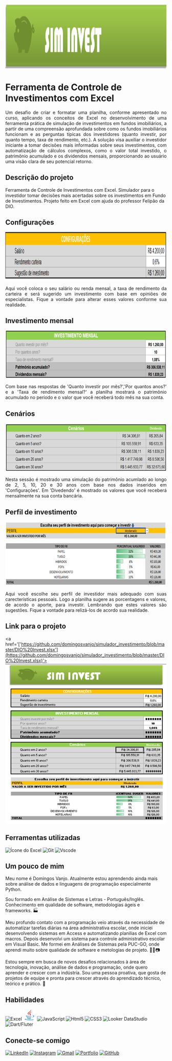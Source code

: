 <img width='100%' height="200px" src="images\tela_inicial.png" alt='imagem inicial do simulador de investimentos' title="Simulador de investimentos">

# Ferramenta de Controle de Investimentos com Excel
<p align="justify">Um desafio de criar e formatar uma planilha, conforme apresentado no curso, aplicando os conceitos de Excel no desenvolvimento de uma ferramenta prática de simulação de investimentos em fundos imobiliários, a partir de uma compreensão aprofundada sobre como os fundos imobiliários funcionam e as perguntas típicas dos investidores (quanto investir, por quanto tempo, taxa de rendimento, etc.). A solução visa auxiliar o investidor iniciante a tomar decisões mais informadas sobre seus investimentos, com automatização de cálculos complexos, como o valor total investido, o patrimônio acumulado e os dividendos mensais, proporcionando ao usuário uma visão clara de seu potencial retorno.</p>

## Descrição do projeto
Ferramenta de Controle de Investimentos com Excel. Simulador para o investidor tomar decisões mais acertadas sobre os investimentos em Fundo de Investimentos. Projeto feito em Excel com ajuda do professor Felipão da DIO.

## Configurações
<img width='100%' height='150px' src='images\tela_config.png' alt='imagem de configurações' title='Configurações'>
<p align='justify'>Aqui você coloca o seu salário ou renda mensal, a taxa de rendimento da carteira e será sugerido um investimento com base em opiniões de especialistas. Fique a vontade para alterar esses valores conforme sua realidade.</p>

## Investimento mensal
<img width='100%' height='150px' src='images\Tela_invest.png' alt='imagem investimento mensal' title='Investimento mensal'>
<p align='justify'>Com base nas respostas de 'Quanto investir por mês?','Por quantos anos?' e a 'Taxa de rendimento mensal?' a planilha mostrará o patrimônio acumulado no período e o valor que você receberá todo mês na sua conta.</p>

## Cenários
<img width='100%' height='150px' src='images\Tela_cenarios.png' alt='imagem cenários' title='Cenários'>
<p align='justify'>Nesta sessão é mostrado uma simulação do patrimônio acumlado ao longo de 2, 5, 10, 20 e 30 anos com base nos dados inseridos em 'Configurações'. Em 'Divedendo' é mostrado os valores que você receberá mensalmente na sua conta bancária.</p>

## Perfil de investimento
<img width='100%' height='200px' src='images\tela_perfil.png' alt='imagem perfil de investimento' title='Perfil de investimento'>
<p align='justify'>Aqui você escolhe seu perfil de investidor mais adequado com suas carecterísticas pessoais. Logo a planilha sugere as porcentagens e valores, de acordo o aporte, para investir. Lembrando que estes valores são sugestões. Fique a vontade para relizá-los de acordo sua realidade.

## Link para o projeto
<a href='['https://github.com/domingosvanjo/simulador_investimento/blob/master/DIO%20Invest.xlsx'](https://github.com/domingosvanjo/simulador_investimento/blob/master/DIO%20Invest.xlsx)'><img width='100%' height='500px' src='images\tela_completa.png' alt='imagem da planilha completa' title='Clique aqui para acessar a planilha'> </a>

## Ferramentas utilizadas
<img src="https://www.kaptiva.ca/wp-content/uploads/2019/06/formation-excel.png" alt="Ícone do Excel" title="Excel" height="30" width="35"/> ![Git](https://img.shields.io/badge/GIT-100000?style=for-the-badge&logo=git&logoColor=yellow) 	![Vscode](https://img.shields.io/badge/Vscode-007ACC?style=for-the-badge&logo=visual-studio-code&logoColor=white)

## Um pouco de mim
Meu nome é Domingos Vanjo. Atualmente estou aprendendo ainda mais sobre análise de dados e linguagens de programação especialmente Python.

Sou formado em Análise de Sistemas e Letras - Português/Inglês. Conhecimento em qualidade de software, metodologias ágeis e frameworks. 🏭

Meu profundo contato com a programação veio através da necessidade de automatizar tarefas diárias na área administrativa escolar, onde iniciei desenvolvendo sistemas em Access e automatizando planilias de Excel com macros. Depois desenvolvi um sistema para controle administrativo escolar em Visual Basic. Me formei em Análises de Sistemas pela PUC-GO, onde aprendi muito sobre qualidade de software e metologias de projeto. 🔬🔎📷

Estou sempre em busca de novos desafios relacionados à área de tecnologia, inovação, análise de dados e programação, onde quero aprender e crescer com a indústria. Sou uma pessoa proativa, que gosta de projetos de equipe e pronta para crescer através do aprendizado técnico, teórico e prático. 🎯


## Habilidades

 <img src="https://www.kaptiva.ca/wp-content/uploads/2019/06/formation-excel.png" alt="Excel" title="Excel" height="30" width="35"/>  <img src="https://raw.githubusercontent.com/devicons/devicon/master/icons/java/java-original.svg" alt="Java" title="Java" height="35" width="40"/> <img src="https://cdn.icon-icons.com/icons2/2108/PNG/512/javascript_icon_130900.png" height="30" width="30" alt="JavaScript" title="JavaScript"> <img src="https://cdn.icon-icons.com/icons2/2415/PNG/96/html_plain_wordmark_logo_icon_146476.png" height="30" width="30" alt="Html5" title="Html5" > <img src="https://cdn.icon-icons.com/icons2/2415/PNG/96/css_original_wordmark_logo_icon_146576.png" height="30" width="30" alt="CSS3" title="CSS3"> <img src="https://www.gstatic.com/analytics-lego/svg/ic_looker_studio.svg" height="30" width="30" alt="Looker DataStudio" title="Looker DataStudio"> <img src="https://cdn.icon-icons.com/icons2/2530/PNG/96/dart_button_icon_151933.png" height="30" width="80" alt="Dart/Fluter" title="Dart/Fluter">
 
## Conecte-se comigo

[![LinkedIn](https://img.shields.io/badge/LinkedIn-0077B5?style=for-the-badge&logo=linkedin&logoColor=white)](https://www.linkedin.com/in/domingosvanjo/)  [![Instagram](https://img.shields.io/badge/-Instagram-FFF?style=for-the-badge&logo=instagram)](https://www.instagram.com/vanjodom/) [![Gmail](https://img.shields.io/badge/Gmail-333333?style=for-the-badge&logo=gmail&logoColor=red)](mailto:domingosvanjo@gmail.com) [![Portfolio](https://img.shields.io/badge/Portfolio-FF5722?style=for-the-badge&logo=todoist&logoColor=white)](https://domingosvanjo.github.io/portifolio/) [![GitHub](https://img.shields.io/badge/GitHub-100000?style=for-the-badge&logo=github&logoColor=white)](https://github.com/domingosvanjo)


